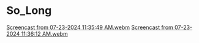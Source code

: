 # So_Long

[Screencast from 07-23-2024 11:35:49 AM.webm](https://github.com/user-attachments/assets/1aa2dc18-186b-4674-8577-7b9161801ddb)
[Screencast from 07-23-2024 11:36:12 AM.webm](https://github.com/user-attachments/assets/27d153a8-343b-4c1c-b93a-0c719d226c84)
